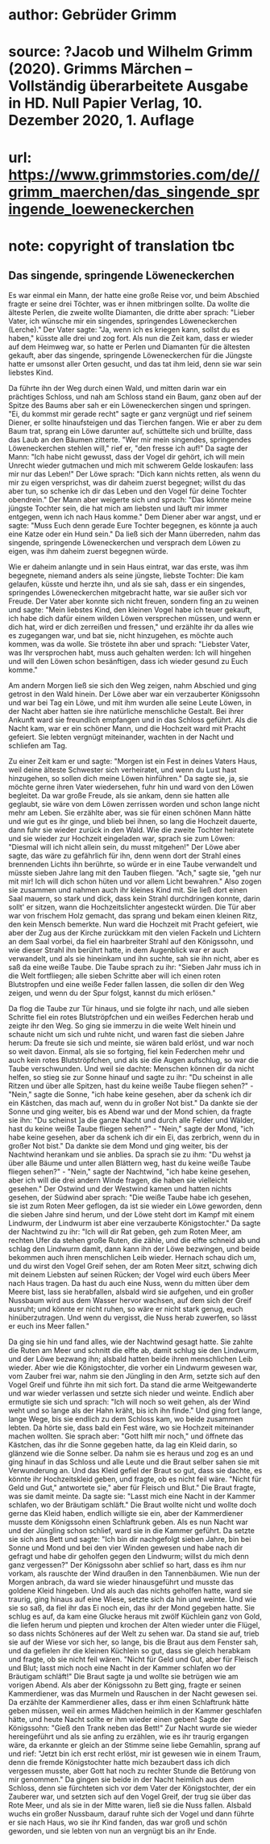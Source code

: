 # author: Gebrüder Grimm
# source: ?Jacob und Wilhelm Grimm (2020). Grimms Märchen – Vollständig überarbeitete Ausgabe in HD. Null Papier Verlag, 10. Dezember 2020, 1. Auflage
# url: https://www.grimmstories.com/de//grimm_maerchen/das_singende_springende_loeweneckerchen
# note: copyright of translation tbc

## Das singende, springende Löweneckerchen 

Es war einmal ein Mann, der hatte eine große Reise vor, und beim
Abschied fragte er seine drei Töchter, was er ihnen mitbringen sollte.
Da wollte die älteste Perlen, die zweite wollte Diamanten, die dritte
aber sprach: "Lieber Vater, ich wünsche mir ein singendes, springendes
Löweneckerchen (Lerche)." Der Vater sagte: "Ja, wenn ich es kriegen
kann, sollst du es haben," küsste alle drei und zog fort. Als nun die
Zeit kam, dass er wieder auf dem Heimweg war, so hatte er Perlen und
Diamanten für die ältesten gekauft, aber das singende, springende
Löweneckerchen für die Jüngste hatte er umsonst aller Orten gesucht, und
das tat ihm leid, denn sie war sein liebstes Kind.

Da führte ihn der Weg durch einen Wald, und mitten darin war ein
prächtiges Schloss, und nah am Schloss stand ein Baum, ganz oben auf der
Spitze des Baums aber sah er ein Löweneckerchen singen und springen.
"Ei, du kommst mir gerade recht" sagte er ganz vergnügt und rief
seinem Diener, er sollte hinaufsteigen und das Tierchen fangen. Wie er
aber zu dem Baum trat, sprang ein Löwe darunter auf, schüttelte sich und
brüllte, dass das Laub an den Bäumen zitterte. "Wer mir mein singendes,
springendes Löweneckerchen stehlen will," rief er, "den fresse ich
auf!" Da sagte der Mann: "Ich habe nicht gewusst, dass der Vogel dir
gehört, ich will mein Unrecht wieder gutmachen und mich mit schwerem
Gelde loskaufen: lass mir nur das Leben!" Der Löwe sprach: "Dich kann
nichts retten, als wenn du mir zu eigen versprichst, was dir daheim
zuerst begegnet; willst du das aber tun, so schenke ich dir das Leben
und den Vogel für deine Tochter obendrein." Der Mann aber weigerte sich
und sprach: "Das könnte meine jüngste Tochter sein, die hat mich am
liebsten und läuft mir immer entgegen, wenn ich nach Haus komme." Dem
Diener aber war angst, und er sagte: "Muss Euch denn gerade Eure
Tochter begegnen, es könnte ja auch eine Katze oder ein Hund sein." Da
ließ sich der Mann überreden, nahm das singende, springende
Löweneckerchen und versprach dem Löwen zu eigen, was ihm daheim zuerst
begegnen würde.

Wie er daheim anlangte und in sein Haus eintrat, war das erste, was ihm
begegnete, niemand anders als seine jüngste, liebste Tochter: Die kam
gelaufen, küsste und herzte ihn, und als sie sah, dass er ein singendes,
springendes Löweneckerchen mitgebracht hatte, war sie außer sich vor
Freude. Der Vater aber konnte sich nicht freuen, sondern fing an zu
weinen und sagte: "Mein liebstes Kind, den kleinen Vogel habe ich teuer
gekauft, ich habe dich dafür einem wilden Löwen versprechen müssen, und
wenn er dich hat, wird er dich zerreißen und fressen," und erzählte ihr
da alles wie es zugegangen war, und bat sie, nicht hinzugehen, es möchte
auch kommen, was da wolle. Sie tröstete ihn aber und sprach: "Liebster
Vater, was Ihr versprochen habt, muss auch gehalten werden: Ich will
hingehen und will den Löwen schon besänftigen, dass ich wieder gesund zu
Euch komme."

Am andern Morgen ließ sie sich den Weg zeigen, nahm Abschied und ging
getrost in den Wald hinein. Der Löwe aber war ein verzauberter
Königssohn und war bei Tag ein Löwe, und mit ihm wurden alle seine Leute
Löwen, in der Nacht aber hatten sie ihre natürliche menschliche Gestalt.
Bei ihrer Ankunft ward sie freundlich empfangen und in das Schloss
geführt. Als die Nacht kam, war er ein schöner Mann, und die Hochzeit
ward mit Pracht gefeiert. Sie lebten vergnügt miteinander, wachten in
der Nacht und schliefen am Tag.

Zu einer Zeit kam er und sagte: "Morgen ist ein Fest in deines Vaters
Haus, weil deine älteste Schwester sich verheiratet, und wenn du Lust
hast hinzugehen, so sollen dich meine Löwen hinführen." Da sagte sie,
ja, sie möchte gerne ihren Vater wiedersehen, fuhr hin und ward von den
Löwen begleitet. Da war große Freude, als sie ankam, denn sie hatten
alle geglaubt, sie wäre von dem Löwen zerrissen worden und schon lange
nicht mehr am Leben. Sie erzählte aber, was sie für einen schönen Mann
hätte und wie gut es ihr ginge, und blieb bei ihnen, so lang die
Hochzeit dauerte, dann fuhr sie wieder zurück in den Wald. Wie die
zweite Tochter heiratete und sie wieder zur Hochzeit eingeladen war,
sprach sie zum Löwen: "Diesmal will ich nicht allein sein, du musst
mitgehen!" Der Löwe aber sagte, das wäre zu gefährlich für ihn, denn
wenn dort der Strahl eines brennenden Lichts ihn berührte, so würde er
in eine Taube verwandelt und müsste sieben Jahre lang mit den Tauben
fliegen. "Ach," sagte sie, "geh nur mit mir! Ich will dich schon
hüten und vor allem Licht bewahren." Also zogen sie zusammen und nahmen
auch ihr kleines Kind mit. Sie ließ dort einen Saal mauern, so stark und
dick, dass kein Strahl durchdringen konnte, darin sollt' er sitzen,
wann die Hochzeitslichter angesteckt würden. Die Tür aber war von
frischem Holz gemacht, das sprang und bekam einen kleinen Ritz, den kein
Mensch bemerkte. Nun ward die Hochzeit mit Pracht gefeiert, wie aber der
Zug aus der Kirche zurückkam mit den vielen Fackeln und Lichtern an dem
Saal vorbei, da fiel ein haarbreiter Strahl auf den Königssohn, und wie
dieser Strahl ihn berührt hatte, in dem Augenblick war er auch
verwandelt, und als sie hineinkam und ihn suchte, sah sie ihn nicht,
aber es saß da eine weiße Taube. Die Taube sprach zu ihr: "Sieben Jahr
muss ich in die Welt fortfliegen; alle sieben Schritte aber will ich
einen roten Blutstropfen und eine weiße Feder fallen lassen, die sollen
dir den Weg zeigen, und wenn du der Spur folgst, kannst du mich
erlösen."

Da flog die Taube zur Tür hinaus, und sie folgte ihr nach, und alle
sieben Schritte fiel ein rotes Blutströpfchen und ein weißes Federchen
herab und zeigte ihr den Weg. So ging sie immerzu in die weite Welt
hinein und schaute nicht um sich und ruhte nicht, und waren fast die
sieben Jahre herum: Da freute sie sich und meinte, sie wären bald
erlöst, und war noch so weit davon. Einmal, als sie so fortging, fiel
kein Federchen mehr und auch kein rotes Blutströpfchen, und als sie die
Augen aufschlug, so war die Taube verschwunden. Und weil sie dachte:
Menschen können dir da nicht helfen, so stieg sie zur Sonne hinauf und
sagte zu ihr: "Du scheinst in alle Ritzen und über alle Spitzen, hast
du keine weiße Taube fliegen sehen?" - "Nein," sagte die Sonne, "ich
habe keine gesehen, aber da schenk ich dir ein Kästchen, das mach auf,
wenn du in großer Not bist." Da dankte sie der Sonne und ging weiter,
bis es Abend war und der Mond schien, da fragte sie ihn: "Du scheinst
]a die ganze Nacht und durch alle Felder und Wälder, hast du keine
weiße Taube fliegen sehen?" - "Nein," sagte der Mond, "ich habe
keine gesehen, aber da schenk ich dir ein Ei, das zerbrich, wenn du in
großer Not bist." Da dankte sie dem Mond und ging weiter, bis der
Nachtwind herankam und sie anblies. Da sprach sie zu ihm: "Du wehst ja
über alle Bäume und unter allen Blättern weg, hast du keine weiße Taube
fliegen sehen?" - "Nein," sagte der Nachtwind, "ich habe keine
gesehen, aber ich will die drei andern Winde fragen, die haben sie
vielleicht gesehen." Der Ostwind und der Westwind kamen und hatten
nichts gesehen, der Südwind aber sprach: "Die weiße Taube habe ich
gesehen, sie ist zum Roten Meer geflogen, da ist sie wieder ein Löwe
geworden, denn die sieben Jahre sind herum, und der Löwe steht dort im
Kampf mit einem Lindwurm, der Lindwurm ist aber eine verzauberte
Königstochter." Da sagte der Nachtwind zu ihr: "Ich will dir Rat
geben, geh zum Roten Meer, am rechten Ufer da stehen große Ruten, die
zähle, und die elfte schneid ab und schlag den Lindwurm damit, dann kann
ihn der Löwe bezwingen, und beide bekommen auch ihren menschlichen Leib
wieder. Hernach schau dich um, und du wirst den Vogel Greif sehen, der
am Roten Meer sitzt, schwing dich mit deinem Liebsten auf seinen Rücken;
der Vogel wird euch übers Meer nach Haus tragen. Da hast du auch eine
Nuss, wenn du mitten über dem Meere bist, lass sie herabfallen, alsbald
wird sie aufgehen, und ein großer Nussbaum wird aus dem Wasser hervor
wachsen, auf dem sich der Greif ausruht; und könnte er nicht ruhen, so
wäre er nicht stark genug, euch hinüberzutragen. Und wenn du vergisst,
die Nuss herab zuwerfen, so lässt er euch ins Meer fallen."

Da ging sie hin und fand alles, wie der Nachtwind gesagt hatte. Sie
zahlte die Ruten am Meer und schnitt die elfte ab, damit schlug sie den
Lindwurm, und der Löwe bezwang ihn; alsbald hatten beide ihren
menschlichen Leib wieder. Aber wie die Königstochter, die vorher ein
Lindwurm gewesen war, vom Zauber frei war, nahm sie den Jüngling in den
Arm, setzte sich auf den Vogel Greif und führte ihn mit sich fort. Da
stand die arme Weitgewanderte und war wieder verlassen und setzte sich
nieder und weinte. Endlich aber ermutigte sie sich und sprach: "Ich
will noch so weit gehen, als der Wind weht und so lange als der Hahn
kräht, bis ich ihn finde." Und ging fort lange, lange Wege, bis sie
endlich zu dem Schloss kam, wo beide zusammen lebten. Da hörte sie, dass
bald ein Fest wäre, wo sie Hochzeit miteinander machen wollten. Sie
sprach aber: "Gott hilft mir noch," und öffnete das Kästchen, das ihr
die Sonne gegeben hatte, da lag ein Kleid darin, so glänzend wie die
Sonne selber. Da nahm sie es heraus und zog es an und ging hinauf in das
Schloss und alle Leute und die Braut selber sahen sie mit Verwunderung
an. Und das Kleid gefiel der Braut so gut, dass sie dachte, es könnte
ihr Hochzeitskleid geben, und fragte, ob es nicht feil wäre. "Nicht für
Geld und Gut," antwortete sie," aber für Fleisch und Blut." Die Braut
fragte, was sie damit meinte. Da sagte sie: "Lasst mich eine Nacht in
der Kammer schlafen, wo der Bräutigam schläft." Die Braut wollte nicht
und wollte doch gerne das Kleid haben, endlich willigte sie ein, aber
der Kammerdiener musste dem Königssohn einen Schlaftrunk geben. Als es
nun Nacht war und der Jüngling schon schlief, ward sie in die Kammer
geführt. Da setzte sie sich ans Bett und sagte: "Ich bin dir
nachgefolgt sieben Jahre, bin bei Sonne und Mond und bei den vier Winden
gewesen und habe nach dir gefragt und habe dir geholfen gegen den
Lindwurm; willst du mich denn ganz vergessen?" Der Königssohn aber
schlief so hart, dass es ihm nur vorkam, als rauschte der Wind draußen
in den Tannenbäumen. Wie nun der Morgen anbrach, da ward sie wieder
hinausgeführt und musste das goldene Kleid hingeben. Und als auch das
nichts geholfen hatte, ward sie traurig, ging hinaus auf eine Wiese,
setzte sich da hin und weinte. Und wie sie so saß, da fiel ihr das Ei
noch ein, das ihr der Mond gegeben hatte. Sie schlug es auf, da kam eine
Glucke heraus mit zwölf Küchlein ganz von Gold, die liefen herum und
piepten und krochen der Alten wieder unter die Flügel, so dass nichts
Schöneres auf der Welt zu sehen war. Da stand sie auf, trieb sie auf der
Wiese vor sich her, so lange, bis die Braut aus dem Fenster sah, und da
gefielen ihr die kleinen Küchlein so gut, dass sie gleich herabkam und
fragte, ob sie nicht feil wären. "Nicht für Geld und Gut, aber für
Fleisch und Blut; lasst mich noch eine Nacht in der Kammer schlafen wo
der Bräutigam schläft!" Die Braut sagte ja und wollte sie betrügen wie
am vorigen Abend. Als aber der Königssohn zu Bett ging, fragte er seinen
Kammerdiener, was das Murmeln und Rauschen in der Nacht gewesen sei. Da
erzählte der Kammerdiener alles, dass er ihm einen Schlaftrunk hätte
geben müssen, weil ein armes Mädchen heimlich in der Kammer geschlafen
hätte, und heute Nacht sollte er ihm wieder einen geben! Sagte der
Königssohn: "Gieß den Trank neben das Bett!" Zur Nacht wurde sie
wieder hereingeführt und als sie anfing zu erzählen, wie es ihr traurig
ergangen wäre, da erkannte er gleich an der Stimme seine liebe Gemahlin,
sprang auf und rief: "Jetzt bin ich erst recht erlöst, mir ist gewesen
wie in einem Traum, denn die fremde Königstochter hatte mich bezaubert
dass ich dich vergessen musste, aber Gott hat noch zu rechter Stunde die
Betörung von mir genommen." Da gingen sie beide in der Nacht heimlich
aus dem Schloss, denn sie fürchteten sich vor dem Vater der
Königstochter, der ein Zauberer war, und setzten sich auf den Vogel
Greif, der trug sie über das Rote Meer, und als sie in der Mitte waren,
ließ sie die Nuss fallen. Alsbald wuchs ein großer Nussbaum, darauf
ruhte sich der Vogel und dann führte er sie nach Haus, wo sie ihr Kind
fanden, das war groß und schön geworden, und sie lebten von nun an
vergnügt bis an ihr Ende.
